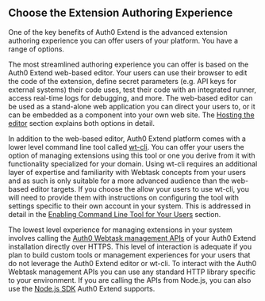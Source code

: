 ## Choose the Extension Authoring Experience 

One of the key benefits of Auth0 Extend is the advanced extension authoring experience you can offer users of your platform. You have a range of options. 

The most streamlined authoring experience you can offer is based on the Auth0 Extend web-based editor. Your users can use their browser to edit the code of the extension, define secret parameters (e.g. API keys for external systems) their code uses, test their code with an integrated runner, access real-time logs for debugging, and more. The web-based editor can be used as a stand-alone web application you can direct your users to, or it can be embedded as a component into your own web site. The [Hosting the editor](#hosting-the-editor) section explains both options in detail. 

In addition to the web-based editor, Auth0 Extend platform comes with a lower level command line tool called [wt-cli](https://webtask.io/docs/wt-cli). You can offer your users the option of managing extensions using this tool or one you derive from it with functionality specialized for your domain. Using wt-cli requires an additional layer of expertise and familiarity with Webtask concepts from your users and as such is only suitable for a more advanced audience than the web-based editor targets. If you choose the allow your users to use wt-cli, you will need to provide them with instructions on configuring the tool with settings specific to their own account in your system. This is addressed in detail in the [Enabling Command Line Tool for Your Users](#enabling-command-line-tool-for-your-users) section. 

The lowest level experience for managing extensions in your system involves calling the [Auth0 Webtask management APIs](https://webtask.io/docs/101) of your Auth0 Extend installation directly over HTTPS. This level of interaction is adequate if you plan to build custom tools or management experiences for your users that do not leverage the Auth0 Extend editor or wt-cli. To interact with the Auth0 Webtask management APIs you can use any standard HTTP library specific to your environment. If you are calling the APIs from Node.js, you can also use the [Node.js SDK](https://github.com/auth0/sandboxjs) Auth0 Extend supports. 
